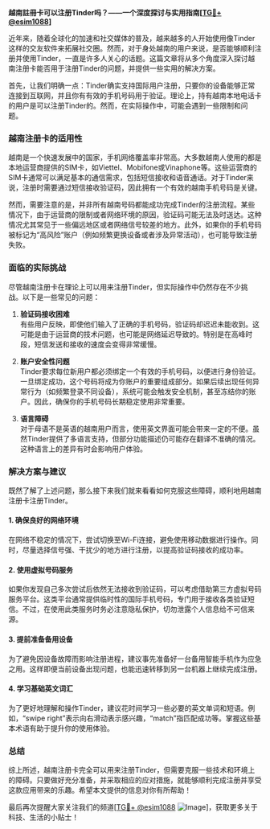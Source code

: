 **越南註冊卡可以注册Tinder吗？——一个深度探讨与实用指南[[TG💪+ @esim1088](https://t.me/s/esim1088)]**

近年来，随着全球化的加速和社交媒体的普及，越来越多的人开始使用像Tinder这样的交友软件来拓展社交圈。然而，对于身处越南的用户来说，是否能够顺利注册并使用Tinder，一直是许多人关心的话题。这篇文章将从多个角度深入探讨越南注册卡能否用于注册Tinder的问题，并提供一些实用的解决方案。

首先，让我们明确一点：Tinder确实支持国际用户注册，只要你的设备能够正常连接到互联网，并且你有有效的手机号码用于验证。理论上，持有越南本地电话卡的用户是可以注册Tinder的。然而，在实际操作中，可能会遇到一些限制和问题。

### 越南注册卡的适用性

越南是一个快速发展中的国家，手机网络覆盖率非常高。大多数越南人使用的都是本地运营商提供的SIM卡，如Viettel、Mobifone或Vinaphone等。这些运营商的SIM卡通常可以满足基本的通信需求，包括短信接收和语音通话。对于Tinder来说，注册时需要通过短信接收验证码，因此拥有一个有效的越南手机号码是关键。

然而，需要注意的是，并非所有越南号码都能成功完成Tinder的注册流程。某些情况下，由于运营商的限制或者网络环境的原因，验证码可能无法及时送达。这种情况尤其常见于一些偏远地区或者网络信号较差的地方。此外，如果你的手机号码被标记为“高风险”账户（例如频繁更换设备或者涉及异常活动），也可能导致注册失败。

### 面临的实际挑战

尽管越南注册卡在理论上可以用来注册Tinder，但实际操作中仍然存在不少挑战。以下是一些常见的问题：

1. **验证码接收困难**  
   有些用户反映，即使他们输入了正确的手机号码，验证码却迟迟未能收到。这可能是由于运营商的技术问题，也可能是网络延迟导致的。特别是在高峰时段，短信发送和接收的速度会变得非常缓慢。

2. **账户安全性问题**  
   Tinder要求每位新用户都必须绑定一个有效的手机号码，以便进行身份验证。一旦绑定成功，这个号码将成为你账户的重要组成部分。如果后续出现任何异常行为（如频繁登录不同设备），系统可能会触发安全机制，甚至冻结你的账户。因此，确保你的手机号码长期稳定使用非常重要。

3. **语言障碍**  
   对于母语不是英语的越南用户而言，使用英文界面可能会带来一定的不便。虽然Tinder提供了多语言支持，但部分功能描述仍可能存在翻译不准确的情况。这种语言上的差异有时会影响用户体验。

### 解决方案与建议

既然了解了上述问题，那么接下来我们就来看看如何克服这些障碍，顺利地用越南注册卡注册Tinder。

#### 1. 确保良好的网络环境
在网络不稳定的情况下，尝试切换至Wi-Fi连接，避免使用移动数据进行操作。同时，尽量选择信号强、干扰少的地方进行注册，以提高验证码接收的成功率。

#### 2. 使用虚拟号码服务
如果你发现自己多次尝试后依然无法接收到验证码，可以考虑借助第三方虚拟号码服务平台。这类平台通常提供临时性的国际手机号码，专门用于接收各类验证短信。不过，在使用此类服务时务必注意隐私保护，切勿泄露个人信息给不可信来源。

#### 3. 提前准备备用设备
为了避免因设备故障而影响注册进程，建议事先准备好一台备用智能手机作为应急之用。这样即便当前设备出现问题，也能迅速转移到另一台机器上继续完成注册。

#### 4. 学习基础英文词汇
为了更好地理解和操作Tinder，建议花时间学习一些必要的英文单词和短语。例如，“swipe right”表示向右滑动表示感兴趣，“match”指匹配成功等。掌握这些基本术语有助于提升你的使用体验。

### 总结

综上所述，越南注册卡完全可以用来注册Tinder，但需要克服一些技术和环境上的障碍。只要做好充分准备，并采取相应的应对措施，就能够顺利完成注册并享受这款应用带来的乐趣。希望本文提供的信息对你有所帮助！

最后再次提醒大家关注我们的频道[[TG💪+ @esim1088](https://t.me/s/esim1088) ![Image](https://i.postimg.cc/4NQfJmqS/Snipaste-2025-05-13-00-14-12.png)]，获取更多关于科技、生活的小贴士！